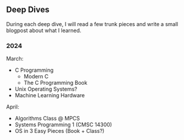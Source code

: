 
## Deep Dives

During each deep dive, I will read a few trunk pieces and write a small blogpost about what I learned.

### 2024

March:
- C Programming
  - Modern C
  - The C Programming Book
- Unix Operating Systems?
- Machine Learning Hardware

April:
- Algorithms Class @ MPCS
- Systems Programming 1 (CMSC 14300)
- OS in 3 Easy Pieces (Book + Class?)
